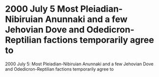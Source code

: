 # 2000 July 5 Most Pleiadian-Nibiruian Anunnaki and a few Jehovian Dove and Odedicron-Reptilian factions temporarily agree to

2000 July 5: Most Pleiadian-Nibiruian Anunnaki and a few Jehovian Dove and Odedicron-Reptilian factions temporarily agree to